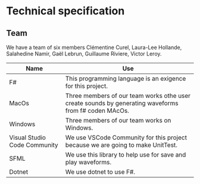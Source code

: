 # Technical specification

## Team

We have a team of six members  Clémentine Curel, Laura-Lee Hollande, Salahedine Namir, Gaël Lebrun, Guillaume Riviere, Victor Leroy.




| Name | Use|
|-|-|
|F#|This programming language is an exigence for this project. |
|MacOs| Three members of our team works othe user create sounds by generating waveforms from f# coden MAcOs.|
|Windows| Three members of our team works on Windows.|
|Visual Studio Code Community|We use VSCode Community for this project because we are going to make UnitTest.|
|SFML |We use this library to help use for save and play waveforms. |
|Dotnet| We use dotnet to use F#.|
